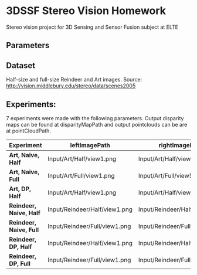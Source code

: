 # 3DSSF Stereo Vision Homework
Stereo vision project for 3D Sensing and Sensor Fusion subject at ELTE 

## Parameters

## Dataset
Half-size and full-size Reindeer and Art images. Source: http://vision.middlebury.edu/stereo/data/scenes2005

## Experiments:

7 experiments were made with the following parameters. Output disparity maps can be found at disparityMapPath and output pointclouds can be are at pointCloudPath.

| Experiment | leftImagePath | rightImagePath | disparityMapPath | pointCloudPath | mode | windowSize | disparityRange | weight | baseline | focalLength | dmin |
| --- | --- | --- | --- | --- | --- | --- | --- | --- | --- | --- | --- |
| **Art, Naive, Half** | Input/Art/Half/view1.png | Input/Art/Half/view5.png | Output/Art/DisparityMaps/Naive/Half/DisparityMap.png | Output/Art/Pointclouds/Naive/Half/Pointcloud.asc | naive | 4 | 128 | 0 | 160 | 3740 | 200 |
| **Art, Naive, Full** | Input/Art/Full/view1.png | Input/Art/Full/view5.png | Output/Art/DisparityMaps/Naive/Full/DisparityMap.png | Output/Art/Pointclouds/Naive/Full/Pointcloud.asc | naive | 4 | 128 | 0 | 160 | 3740 | 200 |
| **Art, DP, Half** | Input/Art/Half/view1.png | Input/Art/Half/view5.png | Output/Art/DisparityMaps/DP/Half/DisparityMap.png | Output/Art/Pointclouds/DP/Half/Pointcloud.asc | dp | 0 | 0 | 4 | 160 | 3740 | 200 |
| **Reindeer, Naive, Half** | Input/Reindeer/Half/view1.png | Input/Reindeer/Half/view5.png | Output/Reindeer/DisparityMaps/Naive/Half/DisparityMap.png | Output/Reindeer/Pointclouds/Naive/Half/Pointcloud.asc | naive | 4 | 128 | 0 | 160 | 3740 | 230 |
| **Reindeer, Naive, Full** | Input/Reindeer/Full/view1.png | Input/Reindeer/Full/view5.png | Output/Reindeer/DisparityMaps/Naive/Full/DisparityMap.png | Output/Reindeer/Pointclouds/Naive/Full/Pointcloud.asc | naive | 4 | 128 | 0 | 160 | 3740 | 230 |
| **Reindeer, DP, Half** | Input/Reindeer/Half/view1.png | Input/Reindeer/Half/view5.png | Output/Reindeer/DisparityMaps/DP/Half/DisparityMap.png | Output/Reindeer/Pointclouds/DP/Half/Pointcloud.asc | dp | 0 | 0 | 4 | 160 | 3740 | 230 |
| **Reindeer, DP, Full** | Input/Reindeer/Full/view1.png | Input/Reindeer/Full/view5.png | Output/Reindeer/DisparityMaps/DP/Full/DisparityMap.png | Output/Reindeer/Pointclouds/DP/Full/Pointcloud.asc | dp | 0 | 0 | 4 | 160 | 3740 | 230 |
